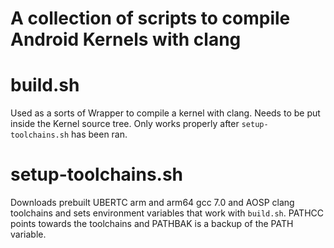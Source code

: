 # **A collection of scripts to compile Android Kernels with clang**

# build.sh

Used as a sorts of Wrapper to compile a kernel with clang.
Needs to be put inside the Kernel source tree. 
Only works properly after `setup-toolchains.sh` has been ran.

# setup-toolchains.sh

Downloads prebuilt UBERTC arm and arm64 gcc 7.0 and AOSP clang toolchains
and sets environment variables that work with `build.sh`.
PATHCC points towards the toolchains and PATHBAK is a backup of the PATH variable.
